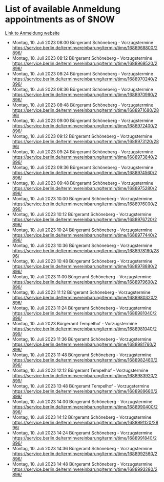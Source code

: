 # List of available Anmeldung appointments as of $NOW
[Link to Anmeldung website](https://service.berlin.de/terminvereinbarung/termin/tag.php?termin=1&anliegen[]=120686&dienstleisterlist=122210,122217,327316,122219,327312,122227,327314,122231,327346,122243,327348,122254,122252,329742,122260,329745,122262,329748,122271,327278,122273,327274,122277,327276,330436,122280,327294,122282,327290,122284,327292,122291,327270,122285,327266,122286,327264,122296,327268,150230,329760,122297,327286,122294,327284,122312,329763,122314,329775,122304,327330,122311,327334,122309,327332,317869,122281,327352,122279,329772,122283,122276,327324,122274,327326,122267,329766,122246,327318,122251,327320,122257,327322,122208,327298,122226,327300&herkunft=http%3A%2F%2Fservice.berlin.de%2Fdienstleistung%2F120686%2F)
- Montag, 10. Juli 2023 08:00 Bürgeramt Schöneberg - Vorzugstermine https://service.berlin.de/terminvereinbarung/termin/time/1688968800/2896/
- Montag, 10. Juli 2023 08:12 Bürgeramt Schöneberg - Vorzugstermine https://service.berlin.de/terminvereinbarung/termin/time/1688969520/2896/
- Montag, 10. Juli 2023 08:24 Bürgeramt Schöneberg - Vorzugstermine https://service.berlin.de/terminvereinbarung/termin/time/1688970240/2896/
- Montag, 10. Juli 2023 08:36 Bürgeramt Schöneberg - Vorzugstermine https://service.berlin.de/terminvereinbarung/termin/time/1688970960/2896/
- Montag, 10. Juli 2023 08:48 Bürgeramt Schöneberg - Vorzugstermine https://service.berlin.de/terminvereinbarung/termin/time/1688971680/2896/
- Montag, 10. Juli 2023 09:00 Bürgeramt Schöneberg - Vorzugstermine https://service.berlin.de/terminvereinbarung/termin/time/1688972400/2896/
- Montag, 10. Juli 2023 09:12 Bürgeramt Schöneberg - Vorzugstermine https://service.berlin.de/terminvereinbarung/termin/time/1688973120/2896/
- Montag, 10. Juli 2023 09:24 Bürgeramt Schöneberg - Vorzugstermine https://service.berlin.de/terminvereinbarung/termin/time/1688973840/2896/
- Montag, 10. Juli 2023 09:36 Bürgeramt Schöneberg - Vorzugstermine https://service.berlin.de/terminvereinbarung/termin/time/1688974560/2896/
- Montag, 10. Juli 2023 09:48 Bürgeramt Schöneberg - Vorzugstermine https://service.berlin.de/terminvereinbarung/termin/time/1688975280/2896/
- Montag, 10. Juli 2023 10:00 Bürgeramt Schöneberg - Vorzugstermine https://service.berlin.de/terminvereinbarung/termin/time/1688976000/2896/
- Montag, 10. Juli 2023 10:12 Bürgeramt Schöneberg - Vorzugstermine https://service.berlin.de/terminvereinbarung/termin/time/1688976720/2896/
- Montag, 10. Juli 2023 10:24 Bürgeramt Schöneberg - Vorzugstermine https://service.berlin.de/terminvereinbarung/termin/time/1688977440/2896/
- Montag, 10. Juli 2023 10:36 Bürgeramt Schöneberg - Vorzugstermine https://service.berlin.de/terminvereinbarung/termin/time/1688978160/2896/
- Montag, 10. Juli 2023 10:48 Bürgeramt Schöneberg - Vorzugstermine https://service.berlin.de/terminvereinbarung/termin/time/1688978880/2896/
- Montag, 10. Juli 2023 11:00 Bürgeramt Schöneberg - Vorzugstermine https://service.berlin.de/terminvereinbarung/termin/time/1688979600/2896/
- Montag, 10. Juli 2023 11:12 Bürgeramt Schöneberg - Vorzugstermine https://service.berlin.de/terminvereinbarung/termin/time/1688980320/2896/
- Montag, 10. Juli 2023 11:24 Bürgeramt Schöneberg - Vorzugstermine https://service.berlin.de/terminvereinbarung/termin/time/1688981040/2896/
- Montag, 10. Juli 2023  Bürgeramt Tempelhof - Vorzugstermine https://service.berlin.de/terminvereinbarung/termin/time/1688981040/2899/
- Montag, 10. Juli 2023 11:36 Bürgeramt Schöneberg - Vorzugstermine https://service.berlin.de/terminvereinbarung/termin/time/1688981760/2896/
- Montag, 10. Juli 2023 11:48 Bürgeramt Schöneberg - Vorzugstermine https://service.berlin.de/terminvereinbarung/termin/time/1688982480/2896/
- Montag, 10. Juli 2023 12:12 Bürgeramt Tempelhof - Vorzugstermine https://service.berlin.de/terminvereinbarung/termin/time/1688983920/2899/
- Montag, 10. Juli 2023 13:48 Bürgeramt Tempelhof - Vorzugstermine https://service.berlin.de/terminvereinbarung/termin/time/1688989680/2899/
- Montag, 10. Juli 2023 14:00 Bürgeramt Schöneberg - Vorzugstermine https://service.berlin.de/terminvereinbarung/termin/time/1688990400/2896/
- Montag, 10. Juli 2023 14:12 Bürgeramt Schöneberg - Vorzugstermine https://service.berlin.de/terminvereinbarung/termin/time/1688991120/2896/
- Montag, 10. Juli 2023 14:24 Bürgeramt Schöneberg - Vorzugstermine https://service.berlin.de/terminvereinbarung/termin/time/1688991840/2896/
- Montag, 10. Juli 2023 14:36 Bürgeramt Schöneberg - Vorzugstermine https://service.berlin.de/terminvereinbarung/termin/time/1688992560/2896/
- Montag, 10. Juli 2023 14:48 Bürgeramt Schöneberg - Vorzugstermine https://service.berlin.de/terminvereinbarung/termin/time/1688993280/2896/
